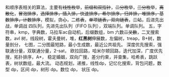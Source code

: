 

和顺序表相关的算法，主要有~~线性枚举~~，~~前缀和双指针~~，~~二分枚举~~，~~三分枚举~~，~~离散化~~，~~冒泡排序~~，~~选择排序，插入排，快速排序，希尔排序，归并排，堆排序，基数排序，计数排序~~，模拟，~~贪心~~，二~~练表~~，~~单项链表，双向链表~~，~~三站~~，后进先出战，单调战
四队列，先进先出队列（FIFO 队列），双端队列。单调队列。
五，字符串，kmp，字典数，马拉车ac自动机，后缀数组，bm
六数~~二叉数~~，二叉搜索数，avl 树，线段树，霍夫曼树，堆，**红黑树**伸展数，左偏树，treap，B+树，数量剖分，
七图，二分图最短路，最小生成数，最近公共祖先。
深度优先搜索，强联通分量，双联通分量，2-sat， 欧拉回路，哈米尔顿回路，迭代加深，广度优先搜，拓扑排序，A*， 稳定婚姻，双向广搜，差分约束，并查集，哈希表，跳跃表，树状数组，最大流。
动态规划，递推，线性dp，记忆化搜索，背包问题，数型 dp，区间 dp，树形 dp。数位 dp， 状压 dp。
<!--stackedit_data:
eyJoaXN0b3J5IjpbLTEwODg5Nzc0MjEsLTE3ODQ4Nzk2OTMsMT
U0ODcwODAxOSwtNDg1NTgzMjQ1LC0yMDQ3MzUzOTMzLDE2OTEz
OTYzMzksMTk3OTU2NTg3NSwtNjQ2NzY4MjA1LC0xMjQzMDc2NT
U3XX0=
-->